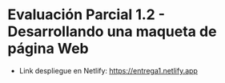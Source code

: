 # Evaluación Parcial 1.2 - Desarrollando una maqueta de página Web

- Link despliegue en Netlify: https://entrega1.netlify.app
